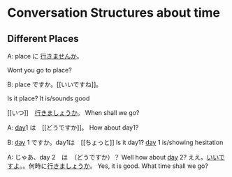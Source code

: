 # Conversation Structures about time 

## Different Places 

A: place に [行きませんか](Vocabulary/行きます.md)。

Wont you go to place?

B: place ですか。[[いいですね]]。


Is it place? It is/sounds good

[[いつ]]　[行きましょうか](Vocabulary/行きます.md)。
When shall we go?

A: [day](Vocabulary/DaysOfTheWeek.md)1 は　[[どうですか]]。
How about day1?

B:  [day](Vocabulary/DaysOfTheWeek.md) 1 ですか。day1は　[[ちょっと]]
Is it day1? [day](Vocabulary/DaysOfTheWeek.md) 1 is/showing hesitation

A: じゃあ、day 2　は　（どうですか）？
Well how about [day](Vocabulary/DaysOfTheWeek.md) 2?
ええ。[いいですよ](いいですね)。。何時に[行きましょうか](Vocabulary/行きます.md)。
Yes, it is good. What time shall we go?